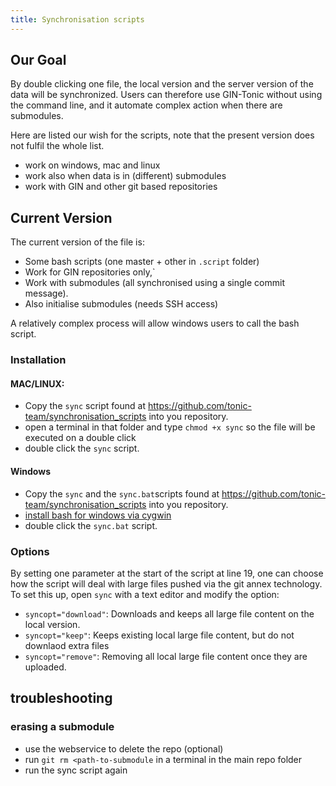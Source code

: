 ```yaml
---
title: Synchronisation scripts
---
```


## Our Goal

By double clicking one file, the local version and the server version of
the data will be synchronized.
Users can therefore use GIN-Tonic without using the command line,
and it automate complex action when there are submodules.

Here are listed our wish for the scripts, note that the present version does not fulfil the whole list.

- work on windows, mac and linux
- work also when data is in (different) submodules
- work with GIN and other git based repositories

## Current Version

The current version of the file is:

- Some bash scripts (one master + other in `.script` folder) 
- Work for GIN repositories only,`
- Work with submodules (all synchronised using a single commit message).
- Also initialise submodules (needs SSH access)


A relatively complex process will allow windows users to call the bash script.

### Installation

#### MAC/LINUX:

- Copy the `sync` script found at https://github.com/tonic-team/synchronisation_scripts into you repository.
- open a terminal in that folder and type `chmod +x sync` so the file will be executed on a double click
- double click the `sync` script.

#### Windows

- Copy the `sync` and the `sync.bat`scripts found at https://github.com/tonic-team/synchronisation_scripts into you repository.
- [install bash for windows via cygwin](https://github.com/tonic-team/synchronisation_scripts/blob/main/windows-workflow.md)
- double click the `sync.bat` script.

### Options

By setting one parameter at the start of the script at line 19, one can choose
how the script will deal with large files pushed via the git annex technology. To set this up, open `sync` with a text editor and modify the option:

- `syncopt="download"`: Downloads and keeps all large file content on the local version.
- `syncopt="keep"`: Keeps existing local large file content, but do not downlaod extra files
- `syncopt="remove"`: Removing all local large file content once they are uploaded.

## troubleshooting

### erasing a submodule

- use the webservice to delete the repo (optional)
- run `git rm <path-to-submodule` in a terminal in the main repo folder
- run the sync script again
